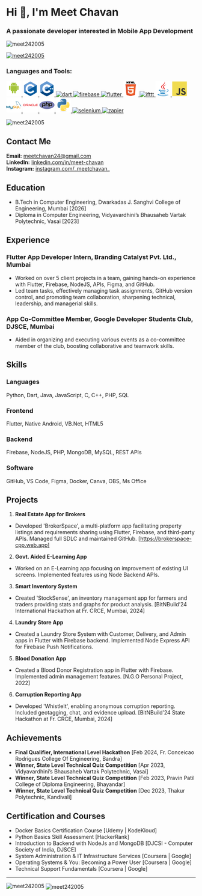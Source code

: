 <h1 align="left">Hi 👋, I'm Meet Chavan</h1>
<h3 align="left">A passionate developer interested in Mobile App Development</h3>

<p align="left"> <img src="https://komarev.com/ghpvc/?username=meet242005&label=Profile%20views&color=0e75b6&style=flat" alt="meet242005" /> </p>

<p align="left"> <a href="https://github.com/ryo-ma/github-profile-trophy"><img src="https://github-profile-trophy.vercel.app/?username=meet242005" alt="meet242005" /></a> </p>
<h3 align="left">Languages and Tools:</h3>
<p align="left"> <a href="https://developer.android.com" target="_blank" rel="noreferrer"> <img src="https://raw.githubusercontent.com/devicons/devicon/master/icons/android/android-original-wordmark.svg" alt="android" width="40" height="40"/> </a> <a href="https://www.cprogramming.com/" target="_blank" rel="noreferrer"> <img src="https://raw.githubusercontent.com/devicons/devicon/master/icons/c/c-original.svg" alt="c" width="40" height="40"/> </a> <a href="https://www.w3schools.com/cpp/" target="_blank" rel="noreferrer"> <img src="https://raw.githubusercontent.com/devicons/devicon/master/icons/cplusplus/cplusplus-original.svg" alt="cplusplus" width="40" height="40"/> </a> <a href="https://dart.dev" target="_blank" rel="noreferrer"> <img src="https://www.vectorlogo.zone/logos/dartlang/dartlang-icon.svg" alt="dart" width="40" height="40"/> </a> <a href="https://firebase.google.com/" target="_blank" rel="noreferrer"> <img src="https://www.vectorlogo.zone/logos/firebase/firebase-icon.svg" alt="firebase" width="40" height="40"/> </a> <a href="https://flutter.dev" target="_blank" rel="noreferrer"> <img src="https://www.vectorlogo.zone/logos/flutterio/flutterio-icon.svg" alt="flutter" width="40" height="40"/> </a> <a href="https://www.w3.org/html/" target="_blank" rel="noreferrer"> <img src="https://raw.githubusercontent.com/devicons/devicon/master/icons/html5/html5-original-wordmark.svg" alt="html5" width="40" height="40"/> </a> <a href="https://ifttt.com/" target="_blank" rel="noreferrer"> <img src="https://www.vectorlogo.zone/logos/ifttt/ifttt-ar21.svg" alt="ifttt" width="40" height="40"/> </a> <a href="https://www.java.com" target="_blank" rel="noreferrer"> <img src="https://raw.githubusercontent.com/devicons/devicon/master/icons/java/java-original.svg" alt="java" width="40" height="40"/> </a> <a href="https://developer.mozilla.org/en-US/docs/Web/JavaScript" target="_blank" rel="noreferrer"> <img src="https://raw.githubusercontent.com/devicons/devicon/master/icons/javascript/javascript-original.svg" alt="javascript" width="40" height="40"/> </a> <a href="https://www.mysql.com/" target="_blank" rel="noreferrer"> <img src="https://raw.githubusercontent.com/devicons/devicon/master/icons/mysql/mysql-original-wordmark.svg" alt="mysql" width="40" height="40"/> </a> <a href="https://www.oracle.com/" target="_blank" rel="noreferrer"> <img src="https://raw.githubusercontent.com/devicons/devicon/master/icons/oracle/oracle-original.svg" alt="oracle" width="40" height="40"/> </a> <a href="https://www.php.net" target="_blank" rel="noreferrer"> <img src="https://raw.githubusercontent.com/devicons/devicon/master/icons/php/php-original.svg" alt="php" width="40" height="40"/> </a> <a href="https://www.python.org" target="_blank" rel="noreferrer"> <img src="https://raw.githubusercontent.com/devicons/devicon/master/icons/python/python-original.svg" alt="python" width="40" height="40"/> </a> <a href="https://www.selenium.dev" target="_blank" rel="noreferrer"> <img src="https://raw.githubusercontent.com/detain/svg-logos/780f25886640cef088af994181646db2f6b1a3f8/svg/selenium-logo.svg" alt="selenium" width="40" height="40"/> </a> <a href="https://zapier.com" target="_blank" rel="noreferrer"> <img src="https://www.vectorlogo.zone/logos/zapier/zapier-icon.svg" alt="zapier" width="40" height="40"/> </a> </p>
<p><img align="center" src="https://github-readme-streak-stats.herokuapp.com/?user=meet242005&" alt="meet242005" /></p>


## Contact Me

**Email:** [meetchavan24@gmail.com](mailto:meetchavan24@gmail.com)  
**LinkedIn:** [linkedin.com/in/meet-chavan](https://linkedin.com/in/meet-chavan)  
**Instagram:** [instagram.com/\_meetchavan\_](https://instagram.com/_meetchavan_)  

## Education

- B.Tech in Computer Engineering, Dwarkadas J. Sanghvi College of Engineering, Mumbai [2026]
- Diploma in Computer Engineering, Vidyavardhini’s Bhausaheb Vartak Polytechnic, Vasai [2023]

## Experience

### Flutter App Developer Intern, Branding Catalyst Pvt. Ltd., Mumbai

- Worked on over 5 client projects in a team, gaining hands-on experience with Flutter, Firebase, NodeJS, APIs, Figma, and GitHub.
- Led team tasks, effectively managing task assignments, GitHub version control, and promoting team collaboration, sharpening technical, leadership, and managerial skills.

### App Co-Committee Member, Google Developer Students Club, DJSCE, Mumbai
- Aided in organizing and executing various events as a co-committee member of the club, boosting collaborative and teamwork skills.

## Skills

### Languages
Python, Dart, Java, JavaScript, C, C++, PHP, SQL

### Frontend
Flutter, Native Android, VB.Net, HTML5

### Backend
Firebase, NodeJS, PHP, MongoDB, MySQL, REST APIs

### Software
GitHub, VS Code, Figma, Docker, Canva, OBS, Ms Office

## Projects

1. **Real Estate App for Brokers**
- Developed 'BrokerSpace', a multi-platform app facilitating property listings and requirements sharing using Flutter, Firebase, and third-party APIs. Managed full SDLC and maintained GitHub.
[https://brokerspace-cpp.web.app]

2. **Govt. Aided E-Learning App**
- Worked on an E-Learning app focusing on improvement of existing UI screens. Implemented features using Node Backend APIs.

3. **Smart Inventory System**
- Created 'StockSense', an inventory management app for farmers and traders providing stats and graphs for product analysis. [BitNBuild’24 International Hackathon at Fr. CRCE, Mumbai, 2024]

4. **Laundry Store App**
- Created a Laundry Store System with Customer, Delivery, and Admin apps in Flutter with Firebase backend. Implemented Node Express API for Firebase Push Notifications.

5. **Blood Donation App**
- Created a Blood Donor Registration app in Flutter with Firebase. Implemented admin management features. [N.G.O Personal Project, 2022]

6. **Corruption Reporting App**
- Developed 'WhistleIt', enabling anonymous corruption reporting. Included geotagging, chat, and evidence upload. [BitNBuild’24 State Hackathon at Fr. CRCE, Mumbai, 2024]

## Achievements

- **Final Qualifier, International Level Hackathon** [Feb 2024, Fr. Conceicao Rodrigues College Of Engineering, Bandra]
- **Winner, State Level Technical Quiz Competition** [Apr 2023, Vidyavardhini’s Bhausaheb Vartak Polytechnic, Vasai]
- **Winner, State Level Technical Quiz Competition** [Feb 2023, Pravin Patil College of Diploma Engineering, Bhayandar]
- **Winner, State Level Technical Quiz Competition** [Dec 2023, Thakur Polytechnic, Kandivali]

## Certification and Courses

- Docker Basics Certification Course [Udemy | KodeKloud]
- Python Basics Skill Assessment [HackerRank]
- Introduction to Backend with NodeJs and MongoDB [DJCSI - Computer Society of India, DJSCE]
- System Administration & IT Infrastructure Services [Coursera | Google]
- Operating Systems & You: Becoming a Power User [Coursera | Google]
- Technical Support Fundamentals [Coursera | Google]



---


<p><img align="left" src="https://github-readme-stats.vercel.app/api/top-langs?username=meet242005&show_icons=true&locale=en&layout=compact" alt="meet242005" /></p>

<p>&nbsp;<img align="center" src="https://github-readme-stats.vercel.app/api?username=meet242005&show_icons=true&locale=en" alt="meet242005" /></p>
